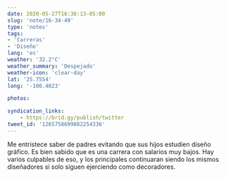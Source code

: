 ```yaml
---
date: 2020-05-27T16:36:13-05:00
slug: 'note/16-34-49'
type: 'notes'
tags:
- 'Carreras'
- 'Diseño'
lang: 'es'
weather: '32.2°C'
weather_summary: 'Despejado'
weather-icon: 'clear-day'
lat: '25.7554'
long: '-100.4023'

photos:

syndication_links:
    - https://brid.gy/publish/twitter
tweet_id: '1265758699882254336'
---
```

Me entristece saber de padres evitando que sus hijos estudien diseño gráfico. Es bien sabido que es una carrera con salarios muy bajos. Hay varios culpables de eso, y los principales continuaran siendo los mismos diseñadores si solo siguen ejerciendo como decoradores.